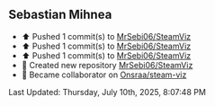<h2>Sebastian Mihnea</h2>

<!--RECENT_ACTIVITY:start-->
- ⬆️ Pushed 1 commit(s) to [MrSebi06/SteamViz](https://github.com/MrSebi06/SteamViz)<br>
- ⬆️ Pushed 1 commit(s) to [MrSebi06/SteamViz](https://github.com/MrSebi06/SteamViz)<br>
- ⬆️ Pushed 1 commit(s) to [MrSebi06/SteamViz](https://github.com/MrSebi06/SteamViz)<br>
- 📔 Created new repository [MrSebi06/SteamViz](https://github.com/MrSebi06/SteamViz)<br>
- 🤝 Became collaborator on [Onsraa/steam-viz](https://github.com/Onsraa/steam-viz)<br>
<!--RECENT_ACTIVITY:end-->
<!--RECENT_ACTIVITY:last_update-->
Last Updated: Thursday, July 10th, 2025, 8:07:48 PM
<!--RECENT_ACTIVITY:last_update_end-->

<!---LOL-STATS-START-HERE--->
<!---LOL-STATS-END-HERE--->
